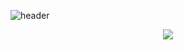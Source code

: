 ![header](https://capsule-render.vercel.app/api?type=Rounded&color=FF8BA7&height=300&section=header&text=Suyeon%20Bak&fontSize=90&fontColor=FFFFFF)

<div align="center">
  <img src="https://img.shields.io/badge/Naver-03C75A?style=flat-square&logo=Blog&logoColor=white"/>
</div>
